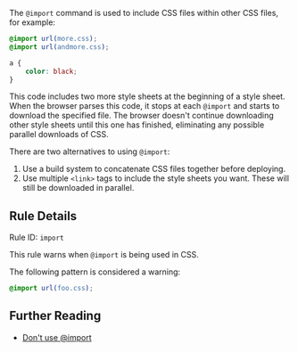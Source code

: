 The `@import` command is used to include CSS files within other CSS files, for example:

```css
@import url(more.css);
@import url(andmore.css);

a {
    color: black;
}
```

This code includes two more style sheets at the beginning of a style sheet. When the browser parses this code, it stops at each `@import` and starts to download the specified file. The browser doesn't continue downloading other style sheets until this one has finished, eliminating any possible parallel downloads of CSS.

There are two alternatives to using `@import`:

1. Use a build system to concatenate CSS files together before deploying. 
1. Use multiple `<link>` tags to include the style sheets you want. These will still be downloaded in parallel.

## Rule Details

Rule ID: `import`

This rule warns when `@import` is being used in CSS.

The following pattern is considered a warning:

```css
@import url(foo.css);
```

## Further Reading

* [Don't use @import](http://www.stevesouders.com/blog/2009/04/09/dont-use-import/)